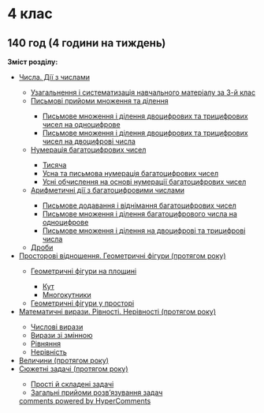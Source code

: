 <div id="hypercomments_widget" class="js-hypercomments-widget invisible"></div>

# 4 клас
140 год (4 години на тиждень)
---------------------
<p><b>Зміст розділу:</b></p>
<ul type="disc">
<li><a href="http://mathmon14.ed-era.com/4/chisla_dii_z_chislami.html">Числа. Дії з числами</a></li>
<ul type="circle">
<li><a href="http://mathmon14.ed-era.com/4/uzagalnennya_ta_sistematizatsya_navchalnogo_materyalu.html">Узагальнення і систематизація навчального матеріалу за 3-й клас</a></li>
<li><a href="http://mathmon14.ed-era.com/4/pismovy_priiomi_mnozhennya_ta_dylennya.html">Письмові прийоми множення та ділення</a></li>
<ul type="square">
<li><a href="http://mathmon14.ed-era.com/4/pismove_mnozhennya_ta_dylennya_dvotsifrovih_ta_tritsifrovyx_chysel.html">Письмове множення і ділення двоцифрових та трицифрових чисел на одноцифрове</a></li>
<li><a href="http://mathmon14.ed-era.com/4/pismove_mnozhennya_ta_dylennya_dvotsifrovih_ta_tritsifrovych_chisel.html">Письмове множення і ділення двоцифрових та трицифрових чисел на двоцифрові числа</a></li>
</ul>
<li><a href="http://mathmon14.ed-era.com/4/numeratsya_bagatotsifrovih_chisel.html">Нумерація багатоцифрових чисел</a></li>
<ul type="square">
<li><a href="http://mathmon14.ed-era.com/4/tisyacha.html">Тисяча</a></li>
<li><a href="http://mathmon14.ed-era.com/4/usna_ta_pismova_numeratsya_bagatotsifrovih_chisel.html">Усна та письмова нумерація багатоцифрових чисел</a></li>
<li><a href="http://mathmon14.ed-era.com/4/usny_obchislennya_na_osnovy_numeratsyy_bagatotsifrovih_chysel.html">Усні обчислення на основі нумерації багатоцифрових чисел</a></li>
</ul>
<li><a href="http://mathmon14.ed-era.com/4/arifmetichny_dyy_z_bagatotsifrovimi_chislami.html">Арифметичні дії з багатоцифровими числами</a></li>
<ul type="square">
<li><a href="http://mathmon14.ed-era.com/4/pismove_dodavannya_ta_vydnmannya_bagatotsifrovih_chisel.html">Письмове додавання і віднімання багатоцифрових чисел</a></li>
<li><a href="http://mathmon14.ed-era.com/4/pismove_mnozhennya_ta_dylennya_bagatotsifrovogo_chisla.html">Письмове множення і ділення багатоцифрового числа на одноцифрове</a></li>
<li><a href="http://mathmon14.ed-era.com/4/pismove_mnozhennya_ta_dylennya_na_dvotsifrovy_ta_tritsyfrovi_chysla.html">Письмове множення і ділення на двоцифрові та трицифрові числа</a></li>
</ul>
<li><a href="http://mathmon14.ed-era.com/4/drobi.html">Дроби</a></li>
</ul>
<li><a href="http://mathmon14.ed-era.com/4/prostorovy_vydnoshennya_geometrichnch_fyguri.html">Просторові відношення. Геометричні фігури (протягом року)</a></li>
<ul type="circle">
<li><a href="http://mathmon14.ed-era.com/4/geometrichny_fyguri_na_ploschiny.html">Геометричні фігури на площині</a></li>
<ul type="square">
<li><a href="http://mathmon14.ed-era.com/4/kut.html">Кут</a></li>
<li><a href="http://mathmon14.ed-era.com/4/mnogokutniki.html">Многокутники</a></li>
</ul>
<li><a href="http://mathmon14.ed-era.com/4/geometrichny_fyguri_u_prostory.html">Геометричні фігури у просторі</a></li>
</ul>
<li><a href="http://mathmon14.ed-era.com/4/matematichny_virazi_ryvnosty_neryvnosty_protyagom_roku.html">Математичні вирази. Рівності. Нерівності (протягом року)</a></li>
<ul type="circle">
<li><a href="http://mathmon14.ed-era.com/4/chislovy_virazi.html">Числові вирази</a></li>
<li><a href="http://mathmon14.ed-era.com/4/virazi_zy_zmynnoyu.html">Вирази зі змінною</a></li>
<li><a href="http://mathmon14.ed-era.com/4/ryvnyannya.html">Рівняння</a></li>
<li><a href="http://mathmon14.ed-era.com/4/neryvnyst.html">Нерівність</a></li>
</ul>
<li><a href="http://mathmon14.ed-era.com/4/velichini_protyagom_roku.html">Величини (протягом року)</a></li>
<li><a href="http://mathmon14.ed-era.com/4/syuzhetny_zadachy_protyagom_roku.html">Сюжетні задачі (протягом року)</a></li>
<ul type="circle">
<li><a href="http://mathmon14.ed-era.com/4/prosty_i_skladeny_zadachy.html">Прості й складені задачі</a></li>
<li><a href="http://mathmon14.ed-era.com/4/zagalny_priiomi_rozvyazuvannya_zadach.html">Загальні прийоми розв’язування задач</a></li>
</ul>

<div class="js-hypercomments-container">
    <a href="http://hypercomments.com" class="hc-link" title="comments widget">comments powered by HyperComments</a>
</div>